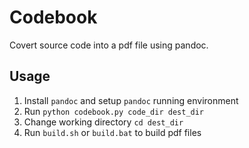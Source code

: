 # Codebook

Covert source code into a pdf file using pandoc.

## Usage
1. Install `pandoc` and setup `pandoc` running environment
2. Run `python codebook.py code_dir dest_dir`
3. Change working directory `cd dest_dir`
3. Run `build.sh` or `build.bat` to build pdf files

